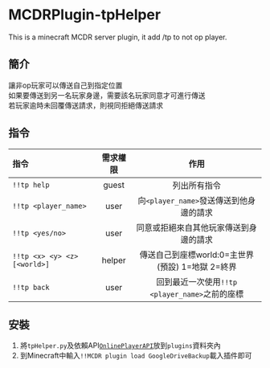# MCDRPlugin-tpHelper
This is a minecraft MCDR server plugin, it add /tp to not op player.

## 簡介
讓非op玩家可以傳送自己到指定位置  
如果要傳送到另一名玩家身邊，需要該名玩家同意才可進行傳送  
若玩家逾時未回覆傳送請求，則視同拒絕傳送請求  

## 指令
|指令|需求權限|作用|
|:--|:--:|:--:|
|`!!tp help`|guest|列出所有指令|
|`!!tp <player_name>`|user|向`<player_name>`發送傳送到他身邊的請求|
|`!!tp <yes/no>`|user|同意或拒絕來自其他玩家傳送到身邊的請求|
|`!!tp <x> <y> <z> [<world>]`|helper|傳送自己到座標world:0=主世界(預設) 1=地獄 2=終界|
|`!!tp back`|user|回到最近一次使用`!!tp <player_name>`之前的座標|

## 安裝
1. 將`tpHelper.py`及依賴API[`OnlinePlayerAPI`](https://github.com/zhang-anzhi/MCDReforgedPlugins/tree/master/OnlinePlayerAPI)放到`plugins`資料夾內  
2. 到Minecraft中輸入`!!MCDR plugin load GoogleDriveBackup`載入插件即可
